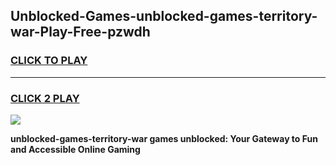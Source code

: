 
## Unblocked-Games-unblocked-games-territory-war-Play-Free-pzwdh
<h3>
<a href="https://premium76.site?title=unblocked-games-territory-war&ref=17A">CLICK TO PLAY</a></h3>
<hr>

<h3>
<a href="https://premium76.site?title=unblocked-games-territory-war&ref=17A">CLICK 2 PLAY</a>
  
</h3>

<a href="https://premium76.site?title=unblocked-games-territory-war&ref=17A"><img src="https://clearcache.store/games.png"></a>


**unblocked-games-territory-war games unblocked: Your Gateway to Fun and Accessible Online Gaming**
